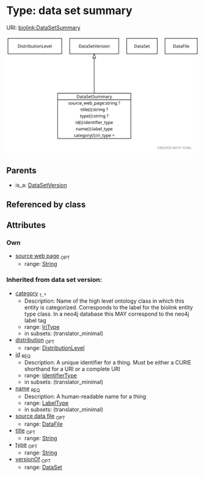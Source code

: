 
# Type: data set summary




URI: [biolink:DataSetSummary](https://w3id.org/biolink/vocab/DataSetSummary)


![img](images/DataSetSummary.svg)

## Parents

 *  is_a: [DataSetVersion](DataSetVersion.md)

## Referenced by class


## Attributes


### Own

 * [source web page](source_web_page.md)  <sub>OPT</sub>
    * range: [String](types/String.md)

### Inherited from data set version:

 * [category](category.md)  <sub>1..*</sub>
    * Description: Name of the high level ontology class in which this entity is categorized. Corresponds to the label for the biolink entity type class. In a neo4j database this MAY correspond to the neo4j label tag
    * range: [IriType](types/IriType.md)
    * in subsets: (translator_minimal)
 * [distribution](distribution.md)  <sub>OPT</sub>
    * range: [DistributionLevel](DistributionLevel.md)
 * [id](id.md)  <sub>REQ</sub>
    * Description: A unique identifier for a thing. Must be either a CURIE shorthand for a URI or a complete URI
    * range: [IdentifierType](types/IdentifierType.md)
    * in subsets: (translator_minimal)
 * [name](name.md)  <sub>REQ</sub>
    * Description: A human-readable name for a thing
    * range: [LabelType](types/LabelType.md)
    * in subsets: (translator_minimal)
 * [source data file](source_data_file.md)  <sub>OPT</sub>
    * range: [DataFile](DataFile.md)
 * [title](title.md)  <sub>OPT</sub>
    * range: [String](types/String.md)
 * [type](type.md)  <sub>OPT</sub>
    * range: [String](types/String.md)
 * [versionOf](versionOf.md)  <sub>OPT</sub>
    * range: [DataSet](DataSet.md)
